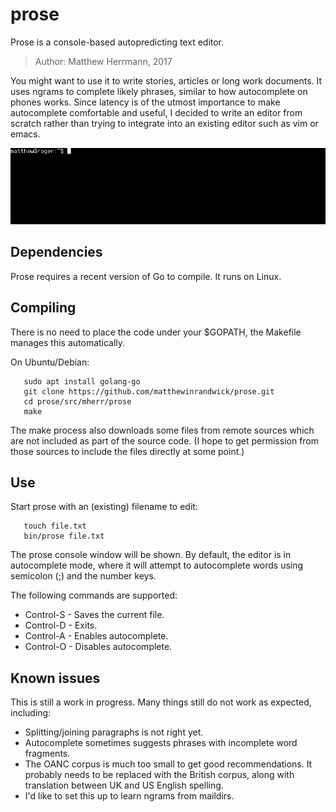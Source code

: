 # prose

Prose is a console-based autopredicting text editor.

> Author: Matthew Herrmann, 2017

You might want to use it to write stories, articles or long work documents. It
uses ngrams to complete likely phrases, similar to how autocomplete on phones
works. Since latency is of the utmost importance to make autocomplete
comfortable and useful, I decided to write an editor from scratch rather than
trying to integrate into an existing editor such as vim or emacs.

![example use](demo.gif)

## Dependencies

Prose requires a recent version of Go to compile. It runs on
Linux.

## Compiling

There is no need to place the code under your $GOPATH, the
Makefile manages this automatically.

On Ubuntu/Debian:

```
   sudo apt install golang-go
   git clone https://github.com/matthewinrandwick/prose.git
   cd prose/src/mherr/prose
   make
```

The make process also downloads some files from remote sources
which are not included as part of the source code. (I hope to
get permission from those sources to include the files directly
at some point.)

## Use

Start prose with an (existing) filename to edit:

```
   touch file.txt
   bin/prose file.txt
```

The prose console window will be shown. By default, the editor
is in autocomplete mode, where it will attempt to autocomplete words using
semicolon (;) and the number keys.

The following commands are supported:

 * Control-S - Saves the current file.
 * Control-D - Exits.
 * Control-A - Enables autocomplete.
 * Control-O - Disables autocomplete.

## Known issues

This is still a work in progress. Many things still do not work as expected, including:

 * Splitting/joining paragraphs is not right yet.
 * Autocomplete sometimes suggests phrases with incomplete word fragments.
 * The OANC corpus is much too small to get good recommendations. It probably needs to be replaced with the British corpus, along with translation between UK and US English spelling.
 * I'd like to set this up to learn ngrams from maildirs.
